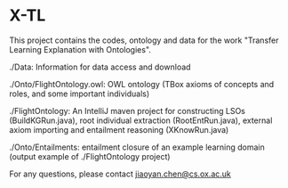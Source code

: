# X-TL

This project contains the codes, ontology and data for the work "Transfer Learning Explanation with Ontologies".

./Data: Information for data access and download

./Onto/FlightOntology.owl: OWL ontology (TBox axioms of concepts and roles, and some important individuals)

./FlightOntology: An IntelliJ maven project for constructing LSOs (BuildKGRun.java), root individual extraction (RootEntRun.java), external axiom importing and entailment reasoning (XKnowRun.java)

./Onto/Entailments: entailment closure of an example learning domain (output example of ./FlightOntology project)

For any questions, please contact jiaoyan.chen@cs.ox.ac.uk
